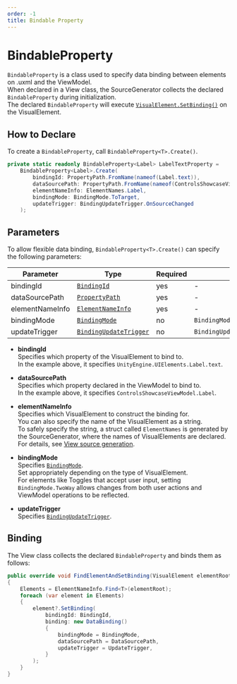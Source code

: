 ```yaml
---
order: -1
title: Bindable Property
---
```


# BindableProperty

`BindableProperty` is a class used to specify data binding between elements on .uxml and the ViewModel.  
When declared in a View class, the SourceGenerator collects the declared `BindableProperty` during initialization.  
The declared `BindableProperty` will execute [
`VisualElement.SetBinding()`](https://docs.unity3d.com/Documentation/ScriptReference/UIElements.VisualElement.SetBinding.html)
on the VisualElement.

## How to Declare

To create a `BindableProperty`, call `BindableProperty<T>.Create()`.

```csharp
private static readonly BindableProperty<Label> LabelTextProperty =
    BindableProperty<Label>.Create(
        bindingId: PropertyPath.FromName(nameof(Label.text)),
        dataSourcePath: PropertyPath.FromName(nameof(ControlsShowcaseViewModel.Label)),
        elementNameInfo: ElementNames.Label,
        bindingMode: BindingMode.ToTarget,
        updateTrigger: BindingUpdateTrigger.OnSourceChanged
    );
```

## Parameters

To allow flexible data binding, `BindableProperty<T>.Create()` can specify the following parameters:

| Parameter         | Type                                                                                                       | Required | Default Value                             |
|-------------------|-----------------------------------------------------------------------------------------------------------|----------|-------------------------------------------|
| bindingId         | [`BindingId`](https://docs.unity3d.com/ScriptReference/UIElements.BindingId.html)                         | yes      | -                                         |
| dataSourcePath    | [`PropertyPath`](https://docs.unity3d.com/ScriptReference/Unity.Properties.PropertyPath.html)             | yes      | -                                         |
| elementNameInfo   | [`ElementNameInfo`](element-name-info)                                                                    | yes      | -                                         |
| bindingMode       | [`BindingMode`](https://docs.unity3d.com/ScriptReference/UIElements.BindingMode.html)                     | no       | `BindingMode.ToTarget`                    |
| updateTrigger     | [`BindingUpdateTrigger`](https://docs.unity3d.com/ScriptReference/UIElements.BindingUpdateTrigger.html)   | no       | `BindingUpdateTrigger.OnSourceChanged`    |

- **bindingId**  
  Specifies which property of the VisualElement to bind to.  
  In the example above, it specifies `UnityEngine.UIElements.Label.text`.

- **dataSourcePath**  
  Specifies which property declared in the ViewModel to bind to.  
  In the example above, it specifies `ControlsShowcaseViewModel.Label`.

- **elementNameInfo**  
  Specifies which VisualElement to construct the binding for.  
  You can also specify the name of the VisualElement as a string.  
  To safely specify the string, a struct called `ElementNames` is generated by the SourceGenerator, where the names of VisualElements are declared.  
  For details, see [View source generation](../source-generation/view-source-generation.md).

- **bindingMode**  
  Specifies [`BindingMode`](https://docs.unity3d.com/ScriptReference/UIElements.BindingMode.html).  
  Set appropriately depending on the type of VisualElement.  
  For elements like Toggles that accept user input, setting `BindingMode.TwoWay` allows changes from both user actions and ViewModel operations to be reflected.

- **updateTrigger**  
  Specifies [`BindingUpdateTrigger`](https://docs.unity3d.com/ScriptReference/UIElements.BindingUpdateTrigger.html).

## Binding

The View class collects the declared `BindableProperty` and binds them as follows:

```csharp
public override void FindElementAndSetBinding(VisualElement elementRoot)
{
    Elements = ElementNameInfo.Find<T>(elementRoot);
    foreach (var element in Elements)
    {
        element?.SetBinding(
            bindingId: BindingId,
            binding: new DataBinding()
            {
                bindingMode = BindingMode,
                dataSourcePath = DataSourcePath,
                updateTrigger = UpdateTrigger,
            }
        );
    }
}
```